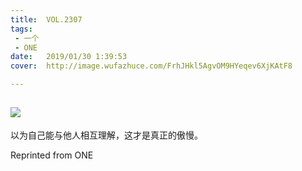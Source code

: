 ```yaml
---
title:	VOL.2307
tags:
 - 一个
 - ONE
date:	2019/01/30 1:39:53
cover:	http://image.wufazhuce.com/FrhJHkl5AgvOM9HYeqev6XjKAtF8

---
```

![](http://image.wufazhuce.com/FrhJHkl5AgvOM9HYeqev6XjKAtF8)
---

以为自己能与他人相互理解，这才是真正的傲慢。
 
Reprinted from ONE
